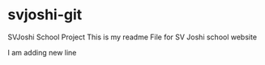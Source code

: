 # svjoshi-git
SVJoshi School Project
This is my readme File for SV  Joshi school website

I am adding new line
